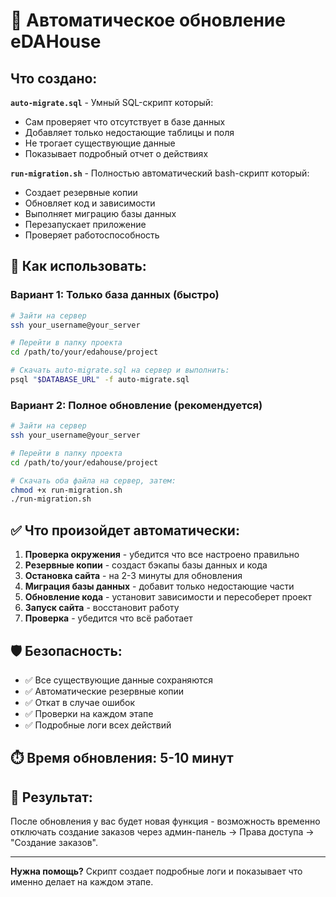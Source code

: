 # 🤖 Автоматическое обновление eDAHouse

## Что создано:

**`auto-migrate.sql`** - Умный SQL-скрипт который:
- Сам проверяет что отсутствует в базе данных
- Добавляет только недостающие таблицы и поля
- Не трогает существующие данные
- Показывает подробный отчет о действиях

**`run-migration.sh`** - Полностью автоматический bash-скрипт который:
- Создает резервные копии
- Обновляет код и зависимости
- Выполняет миграцию базы данных
- Перезапускает приложение
- Проверяет работоспособность

## 🚀 Как использовать:

### Вариант 1: Только база данных (быстро)
```bash
# Зайти на сервер
ssh your_username@your_server

# Перейти в папку проекта
cd /path/to/your/edahouse/project

# Скачать auto-migrate.sql на сервер и выполнить:
psql "$DATABASE_URL" -f auto-migrate.sql
```

### Вариант 2: Полное обновление (рекомендуется)
```bash
# Зайти на сервер
ssh your_username@your_server

# Перейти в папку проекта
cd /path/to/your/edahouse/project

# Скачать оба файла на сервер, затем:
chmod +x run-migration.sh
./run-migration.sh
```

## ✅ Что произойдет автоматически:

1. **Проверка окружения** - убедится что все настроено правильно
2. **Резервные копии** - создаст бэкапы базы данных и кода
3. **Остановка сайта** - на 2-3 минуты для обновления
4. **Миграция базы данных** - добавит только недостающие части
5. **Обновление кода** - установит зависимости и пересоберет проект
6. **Запуск сайта** - восстановит работу
7. **Проверка** - убедится что всё работает

## 🛡️ Безопасность:

- ✅ Все существующие данные сохраняются
- ✅ Автоматические резервные копии
- ✅ Откат в случае ошибок
- ✅ Проверки на каждом этапе
- ✅ Подробные логи всех действий

## ⏱️ Время обновления: 5-10 минут

## 🎯 Результат:
После обновления у вас будет новая функция - возможность временно отключать создание заказов через админ-панель → Права доступа → "Создание заказов".

---

**Нужна помощь?** Скрипт создает подробные логи и показывает что именно делает на каждом этапе.